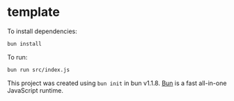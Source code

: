 # template

To install dependencies:

```bash
bun install
```

To run:

```bash
bun run src/index.js
```

This project was created using `bun init` in bun v1.1.8. [Bun](https://bun.sh) is a fast all-in-one JavaScript runtime.
